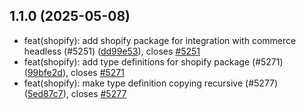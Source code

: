 ## 1.1.0 (2025-05-08)

- feat(shopify): add shopify package for integration with commerce headless (#5251) ([dd99e53](https://github.com/coveo/ui-kit/commits/dd99e53)), closes [#5251](https://github.com/coveo/ui-kit/issues/5251)
- feat(shopify): add type definitions for shopify package (#5271) ([99bfe2d](https://github.com/coveo/ui-kit/commits/99bfe2d)), closes [#5271](https://github.com/coveo/ui-kit/issues/5271)
- feat(shopify): make type definition copying recursive (#5277) ([5ed87c7](https://github.com/coveo/ui-kit/commits/5ed87c7)), closes [#5277](https://github.com/coveo/ui-kit/issues/5277)
